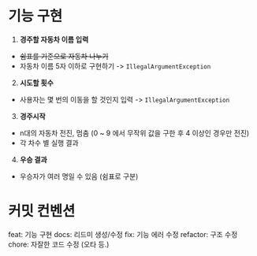 # 기능 구현
1. **경주할 자동차 이름 입력**
- ~~쉼표를 기준으로 자동차 나누기~~
- 자동차 이름 5자 이하로 구현하기 -> `IllegalArgumentException`

2. **시도할 횟수**
- 사용자는 몇 번의 이동을 할 것인지 입력 -> `IllegalArgumentException`

3. **경주시작**
- n대의 자동차 전진, 멈춤 (0 ~ 9 에서 무작위 값을 구한 후 4 이상인 경우만 전진)
- 각 차수 별 실행 결과

4. **우승 결과**
- 우승자가 여러 명일 수 있음 (쉼표로 구분)

# 커밋 컨벤션
feat: 기능 구현
docs: 리드미 생성/수정
fix: 기능 에러 수정
refactor: 구조 수정
chore: 자잘한 코드 수정 (오타 등.)